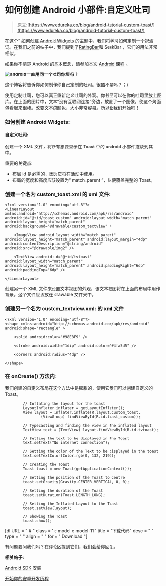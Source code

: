 # 如何创建 Android 小部件:自定义吐司

> 原文:[https://www.edureka.co/blog/android-tutorial-custom-toast/](https://www.edureka.co/blog/android-tutorial-custom-toast/)

在这个“ [如何创建 Android Widgets](https://www.edureka.co/blog/category/android/ "Android Widgets") 的主题中，我们将学习如何定制一个祝酒词。在我们之前的帖子中，我们提到了[RatingBar](https://www.edureka.co/blog/tag/how-to-create-android-widgets/ "Android Widgets : Rating Bar")和 SeekBar ，它们的用法非常相似。

如果你不清楚 Android 的基本概念，请参加本次 [Android 课程](https://www.edureka.co/android-development-certification-course? "Android training") 。

**![android](../Images/ec9a27372d875b471670c11da624b380.png)一直用同一个吐司你烦吗？**

这个博客将告诉你如何制作你自己定制的吐司。很酷不是吗？；)

使用定制吐司，您可以真正重新定义吐司的外观。你甚至可以在你的吐司里放上图片。在上面的图片中，文本“没有互联网连接”旁边，放置了一个图像，使这个烤面包看起来很棒。改变文本的颜色、大小非常容易。所以让我们开始吧！

### 如何创建 Android Widgets:

#### 自定义吐司:

创建一个 XML 文件，将所有想要显示在 Toast 中的 android 小部件拖放到其中。

重要的关键点:

*   布局 id 是必需的，因为它将在活动中使用。
*   布局的宽度和高度应该设置为“ match_parent ”，以便覆盖完整的 Toast。

### 创建一个名为 custom_toast.xml 的 xml 文件:

```
<?xml version="1.0" encoding="utf-8"?>
<LinearLayout xmlns:android="http://schemas.android.com/apk/res/android" android:id="@+id/toast_custom" android:layout_width="match_parent" android:layout_height="match_parent" android:background="@drawable/custom_textview" >

    <ImageView android:layout_width="match_parent" android:layout_height="match_parent" android:layout_margin="4dp" android:contentDescription="@string/android" android:src="@drawable/img2" />

    <TextView android:id="@+id/tvtoast" android:layout_width="match_parent" android:layout_height="match_parent" android:paddingRight="6dp" android:paddingTop="6dp" />

</LinearLayout>

```

创建另一个 XML 文件来设置文本视图的外观，该文本视图将在上面的布局中用作背景。这个文件应该放在 drawable 文件夹中。

### 创建另一个名为 custom_textview.xml: 的 xml 文件

```
<?xml version="1.0" encoding="utf-8"?>
<shape xmlns:android="http://schemas.android.com/apk/res/android" android:shape="rectangle" >

    <solid android:color="#98E8F9" />

    <stroke android:width="1dip" android:color="#4fa5d5" />

    <corners android:radius="4dp" />

</shape>

```

### 在 onCreate() 方法内:

我们创建的自定义布局在这个方法中是膨胀的，使用它我们可以创建自定义的 Toast。

```
		// Inflating the layout for the toast
		LayoutInflater inflater = getLayoutInflater();
		View layout = inflater.inflate(R.layout.custom_toast,
				(ViewGroup) findViewById(R.id.toast_custom));

		// Typecasting and finding the view in the inflated layout
		TextView text = (TextView) layout.findViewById(R.id.tvtoast);

		// Setting the text to be displayed in the Toast
		text.setText("No internet connection");

		// Setting the color of the Text to be displayed in the toast
		text.setTextColor(Color.rgb(0, 132, 219));

		// Creating the Toast
		Toast toast = new Toast(getApplicationContext());

		// Setting the position of the Toast to centre
		toast.setGravity(Gravity.CENTER_VERTICAL, 0, 0);

		// Setting the duration of the Toast
		toast.setDuration(Toast.LENGTH_LONG);

		// Setting the Inflated Layout to the Toast
		toast.setView(layout);

		// Showing the Toast
		toast.show();

```

[dl URL = " # " class = ' e model e model-11 ' title = "下载代码" desc = " " type = " " align = " " for = " Download "]

有问题要问我们吗？在评论区提到它们，我们会给你回复。

**相关帖子:**

[Android SDK 安装](https://www.edureka.co/blog/android-sdk-installation/)

[开始你的安卓开发历程](https://www.edureka.co/android-development-certification-course)
